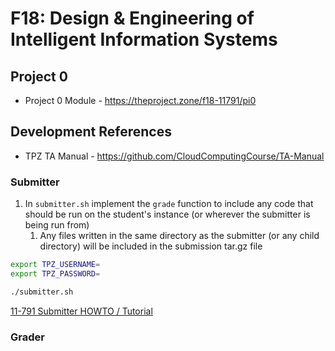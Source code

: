 # F18: Design & Engineering of Intelligent Information Systems

## Project 0

* Project 0 Module - https://theproject.zone/f18-11791/pi0

## Development References

* TPZ TA Manual - https://github.com/CloudComputingCourse/TA-Manual

### Submitter

1. In `submitter.sh` implement the `grade` function to include any code that should be run on the student's instance (or wherever the submitter is being run from)
   1. Any files written in the same directory as the submitter (or any child directory) will be included in the submission tar.gz file 

```bash
export TPZ_USERNAME=
export TPZ_PASSWORD=

./submitter.sh
```

[11-791 Submitter HOWTO / Tutorial](https://github.com/riebling/acai/blob/master/submitter.HOWTO.md)

### Grader
